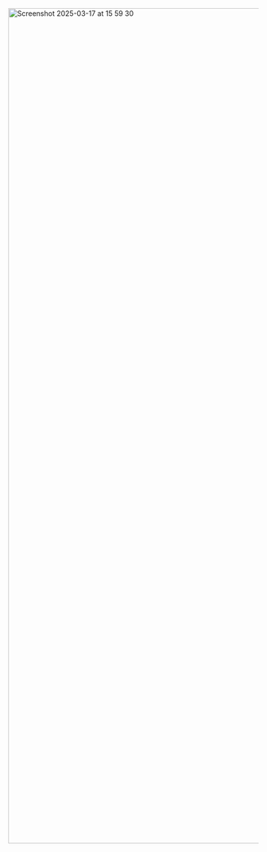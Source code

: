 <img width="1680" alt="Screenshot 2025-03-17 at 15 59 30" src="https://github.com/user-attachments/assets/b35fc283-d872-4c7a-ad94-643c675b68ec" />
